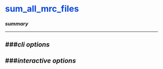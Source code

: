 # <span style="color: #0048d8">**sum_all_mrc_files**</span>

### *summary*
---


*###cli options*
---


###*interactive options*
---

